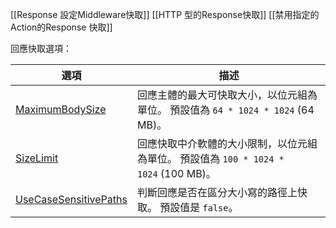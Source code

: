 [[Response 設定Middleware快取]]
[[HTTP 型的Response快取]]
[[禁用指定的Action的Response 快取]]

回應快取選項：

| 選項                                                                                                                                                                                                                                        | 描述                                                        |
| ----------------------------------------------------------------------------------------------------------------------------------------------------------------------------------------------------------------------------------------- | --------------------------------------------------------- |
| [MaximumBodySize](https://learn.microsoft.com/zh-tw/dotnet/api/microsoft.aspnetcore.responsecaching.responsecachingoptions.maximumbodysize#microsoft-aspnetcore-responsecaching-responsecachingoptions-maximumbodysize)                   | 回應主體的最大可快取大小，以位元組為單位。 預設值為 `64 * 1024 * 1024` (64 MB)。    |
| [SizeLimit](https://learn.microsoft.com/zh-tw/dotnet/api/microsoft.aspnetcore.responsecaching.responsecachingoptions.sizelimit#microsoft-aspnetcore-responsecaching-responsecachingoptions-sizelimit)                                     | 回應快取中介軟體的大小限制，以位元組為單位。 預設值為 `100 * 1024 * 1024` (100 MB)。 |
| [UseCaseSensitivePaths](https://learn.microsoft.com/zh-tw/dotnet/api/microsoft.aspnetcore.responsecaching.responsecachingoptions.usecasesensitivepaths#microsoft-aspnetcore-responsecaching-responsecachingoptions-usecasesensitivepaths) | 判斷回應是否在區分大小寫的路徑上快取。 預設值是 `false`。                         |

